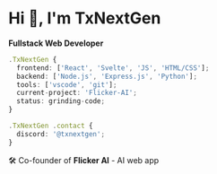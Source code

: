 # Hi 👋, I'm TxNextGen
**Fullstack Web Developer**

```typescript
.TxNextGen {
  frontend: ['React', 'Svelte', 'JS', 'HTML/CSS'];
  backend: ['Node.js', 'Express.js', 'Python'];
  tools: ['vscode', 'git'];
  current-project: 'Flicker-AI';
  status: grinding-code;
}

.TxNextGen .contact {
  discord: '@txnextgen';
}
```

🛠️ Co-founder of **Flicker AI** - AI web app
